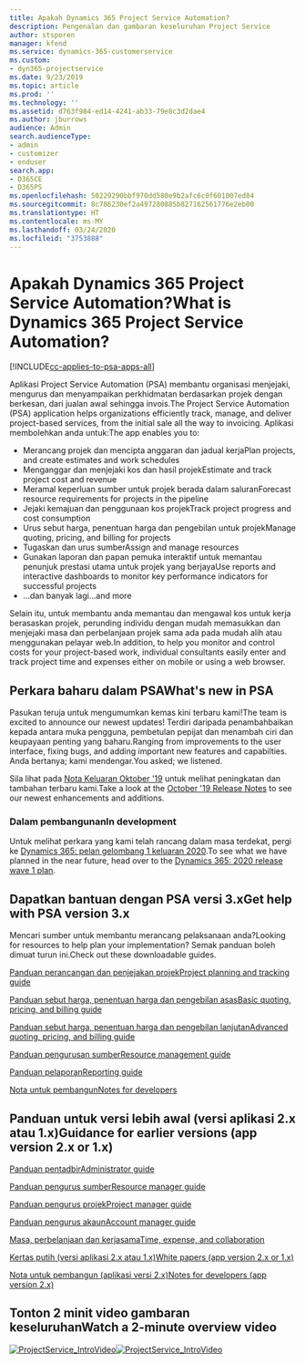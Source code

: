 ```yaml
---
title: Apakah Dynamics 365 Project Service Automation?
description: Pengenalan dan gambaran keseluruhan Project Service
author: stsporen
manager: kfend
ms.service: dynamics-365-customerservice
ms.custom:
- dyn365-projectservice
ms.date: 9/23/2019
ms.topic: article
ms.prod: ''
ms.technology: ''
ms.assetid: d763f984-ed14-4241-ab33-79e8c3d2dae4
ms.author: jburrows
audience: Admin
search.audienceType:
- admin
- customizer
- enduser
search.app:
- D365CE
- D365PS
ms.openlocfilehash: 50229290bbf970dd580e9b2afc6c0f601007ed04
ms.sourcegitcommit: 8c786230ef2a497280885b827162561776e2eb00
ms.translationtype: HT
ms.contentlocale: ms-MY
ms.lasthandoff: 03/24/2020
ms.locfileid: "3753888"
---
```

# <a name="what-is-dynamics-365-project-service-automation"></a><span data-ttu-id="f308b-103">Apakah Dynamics 365 Project Service Automation?</span><span class="sxs-lookup"><span data-stu-id="f308b-103">What is Dynamics 365 Project Service Automation?</span></span>

[!INCLUDE[cc-applies-to-psa-apps-all](../includes/cc-applies-to-psa-apps-all.md)]

<span data-ttu-id="f308b-104">Aplikasi Project Service Automation (PSA) membantu organisasi menjejaki, mengurus dan menyampaikan perkhidmatan berdasarkan projek dengan berkesan, dari jualan awal sehingga invois.</span><span class="sxs-lookup"><span data-stu-id="f308b-104">The Project Service Automation (PSA) application helps organizations efficiently track, manage, and deliver project-based services, from the initial sale all the way to invoicing.</span></span> <span data-ttu-id="f308b-105">Aplikasi membolehkan anda untuk:</span><span class="sxs-lookup"><span data-stu-id="f308b-105">The app enables you to:</span></span>

- <span data-ttu-id="f308b-106">Merancang projek dan mencipta anggaran dan jadual kerja</span><span class="sxs-lookup"><span data-stu-id="f308b-106">Plan projects, and create estimates and work schedules</span></span>
- <span data-ttu-id="f308b-107">Menganggar dan menjejaki kos dan hasil projek</span><span class="sxs-lookup"><span data-stu-id="f308b-107">Estimate and track project cost and revenue</span></span>
- <span data-ttu-id="f308b-108">Meramal keperluan sumber untuk projek berada dalam saluran</span><span class="sxs-lookup"><span data-stu-id="f308b-108">Forecast resource requirements for projects in the pipeline</span></span>
- <span data-ttu-id="f308b-109">Jejaki kemajuan dan penggunaan kos projek</span><span class="sxs-lookup"><span data-stu-id="f308b-109">Track project progress and cost consumption</span></span>
- <span data-ttu-id="f308b-110">Urus sebut harga, penentuan harga dan pengebilan untuk projek</span><span class="sxs-lookup"><span data-stu-id="f308b-110">Manage quoting, pricing, and billing for projects</span></span>
- <span data-ttu-id="f308b-111">Tugaskan dan urus sumber</span><span class="sxs-lookup"><span data-stu-id="f308b-111">Assign and manage resources</span></span>
- <span data-ttu-id="f308b-112">Gunakan laporan dan papan pemuka interaktif untuk memantau penunjuk prestasi utama untuk projek yang berjaya</span><span class="sxs-lookup"><span data-stu-id="f308b-112">Use reports and interactive dashboards to monitor key performance indicators for successful projects</span></span>
- <span data-ttu-id="f308b-113">...dan banyak lagi</span><span class="sxs-lookup"><span data-stu-id="f308b-113">...and more</span></span>

<span data-ttu-id="f308b-114">Selain itu, untuk membantu anda memantau dan mengawal kos untuk kerja berasaskan projek, perunding individu dengan mudah memasukkan dan menjejaki masa dan perbelanjaan projek sama ada pada mudah alih atau menggunakan pelayar web.</span><span class="sxs-lookup"><span data-stu-id="f308b-114">In addition, to help you monitor and control costs for your project-based work, individual consultants easily enter and track project time and expenses either on mobile or using a web browser.</span></span>

## <a name="whats-new-in-psa"></a><span data-ttu-id="f308b-115">Perkara baharu dalam PSA</span><span class="sxs-lookup"><span data-stu-id="f308b-115">What's new in PSA</span></span>
<span data-ttu-id="f308b-116">Pasukan teruja untuk mengumumkan kemas kini terbaru kami!</span><span class="sxs-lookup"><span data-stu-id="f308b-116">The team is excited to announce our newest updates!</span></span> <span data-ttu-id="f308b-117">Terdiri daripada penambahbaikan kepada antara muka pengguna, pembetulan pepijat dan menambah ciri dan keupayaan penting yang baharu.</span><span class="sxs-lookup"><span data-stu-id="f308b-117">Ranging from improvements to the user interface, fixing bugs, and adding important new features and capabilties.</span></span> <span data-ttu-id="f308b-118">Anda bertanya; kami mendengar.</span><span class="sxs-lookup"><span data-stu-id="f308b-118">You asked; we listened.</span></span>

<span data-ttu-id="f308b-119">Sila lihat pada [Nota Keluaran Oktober '19](https://docs.microsoft.com/dynamics365-release-plan/2019wave2/index) untuk melihat peningkatan dan tambahan terbaru kami.</span><span class="sxs-lookup"><span data-stu-id="f308b-119">Take a look at the [October '19 Release Notes](https://docs.microsoft.com/dynamics365-release-plan/2019wave2/index) to see our newest enhancements and additions.</span></span>

### <a name="in-development"></a><span data-ttu-id="f308b-120">Dalam pembangunan</span><span class="sxs-lookup"><span data-stu-id="f308b-120">In development</span></span>
<span data-ttu-id="f308b-121">Untuk melihat perkara yang kami telah rancang dalam masa terdekat, pergi ke [Dynamics 365: pelan gelombang 1 keluaran 2020](https://docs.microsoft.com/dynamics365-release-plan/2020wave1/index).</span><span class="sxs-lookup"><span data-stu-id="f308b-121">To see what we have planned in the near future, head over to the [Dynamics 365: 2020 release wave 1 plan](https://docs.microsoft.com/dynamics365-release-plan/2020wave1/index).</span></span>

## <a name="get-help-with-psa-version-3x"></a><span data-ttu-id="f308b-122">Dapatkan bantuan dengan PSA versi 3.x</span><span class="sxs-lookup"><span data-stu-id="f308b-122">Get help with PSA version 3.x</span></span>
<span data-ttu-id="f308b-123">Mencari sumber untuk membantu merancang pelaksanaan anda?</span><span class="sxs-lookup"><span data-stu-id="f308b-123">Looking for resources to help plan your implementation?</span></span> <span data-ttu-id="f308b-124">Semak panduan boleh dimuat turun ini.</span><span class="sxs-lookup"><span data-stu-id="f308b-124">Check out these downloadable guides.</span></span>

 [<span data-ttu-id="f308b-125">Panduan perancangan dan penjejakan projek</span><span class="sxs-lookup"><span data-stu-id="f308b-125">Project planning and tracking guide</span></span>](../project-service/implementation-guides/project-planning-tracking.md)

 [<span data-ttu-id="f308b-126">Panduan sebut harga, penentuan harga dan pengebilan asas</span><span class="sxs-lookup"><span data-stu-id="f308b-126">Basic quoting, pricing, and billing guide</span></span>](../project-service/implementation-guides/begin-quoting-pricing-billing.md)

 [<span data-ttu-id="f308b-127">Panduan sebut harga, penentuan harga dan pengebilan lanjutan</span><span class="sxs-lookup"><span data-stu-id="f308b-127">Advanced quoting, pricing, and billing guide</span></span>](../project-service/implementation-guides/adv-quoting-pricing-billing.md)

 [<span data-ttu-id="f308b-128">Panduan pengurusan sumber</span><span class="sxs-lookup"><span data-stu-id="f308b-128">Resource management guide</span></span>](../project-service/implementation-guides/resource-management-guide.md)

 [<span data-ttu-id="f308b-129">Panduan pelaporan</span><span class="sxs-lookup"><span data-stu-id="f308b-129">Reporting guide</span></span>](../project-service/implementation-guides/reporting-guide.md)

 [<span data-ttu-id="f308b-130">Nota untuk pembangun</span><span class="sxs-lookup"><span data-stu-id="f308b-130">Notes for developers</span></span>](../project-service/developer-guides/overview-dev-notes-v3.x.md)

## <a name="guidance-for-earlier-versions-app-version-2x-or-1x"></a><span data-ttu-id="f308b-131">Panduan untuk versi lebih awal (versi aplikasi 2.x atau 1.x)</span><span class="sxs-lookup"><span data-stu-id="f308b-131">Guidance for earlier versions (app version 2.x or 1.x)</span></span>
 [<span data-ttu-id="f308b-132">Panduan pentadbir</span><span class="sxs-lookup"><span data-stu-id="f308b-132">Administrator guide</span></span>](../project-service/admin-guide.md)

 [<span data-ttu-id="f308b-133">Panduan pengurus sumber</span><span class="sxs-lookup"><span data-stu-id="f308b-133">Resource manager guide</span></span>](../project-service/resource-manager-guide.md)

 [<span data-ttu-id="f308b-134">Panduan pengurus projek</span><span class="sxs-lookup"><span data-stu-id="f308b-134">Project manager guide</span></span>](../project-service/project-manager-guide.md)

 [<span data-ttu-id="f308b-135">Panduan pengurus akaun</span><span class="sxs-lookup"><span data-stu-id="f308b-135">Account manager guide</span></span>](../project-service/account-manager-guide.md)

 [<span data-ttu-id="f308b-136">Masa, perbelanjaan dan kerjasama</span><span class="sxs-lookup"><span data-stu-id="f308b-136">Time, expense, and collaboration</span></span>](../project-service/time-expense-collaboration-guide.md)

 [<span data-ttu-id="f308b-137">Kertas putih (versi aplikasi 2.x atau 1.x)</span><span class="sxs-lookup"><span data-stu-id="f308b-137">White papers (app version 2.x or 1.x)</span></span>](../project-service/white-papers.md)

 [<span data-ttu-id="f308b-138">Nota untuk pembangun (aplikasi versi 2.x)</span><span class="sxs-lookup"><span data-stu-id="f308b-138">Notes for developers (app version 2.x)</span></span>](../project-service/developer-guides/add-custom-qoi-forms-v2.x.md)

 ## <a name="watch-a-2-minute-overview-video"></a><span data-ttu-id="f308b-139">Tonton 2 minit video gambaran keseluruhan</span><span class="sxs-lookup"><span data-stu-id="f308b-139">Watch a 2-minute overview video</span></span>
 <a name="heroArea"></a> <span data-ttu-id="f308b-140">[![ProjectService_IntroVideo](../project-service/media/project-service-intro-video.png "ProjectService_IntroVideo")](https://go.microsoft.com/fwlink/p/?LinkId=799457)</span><span class="sxs-lookup"><span data-stu-id="f308b-140">[![ProjectService_IntroVideo](../project-service/media/project-service-intro-video.png "ProjectService_IntroVideo")](https://go.microsoft.com/fwlink/p/?LinkId=799457)</span></span>


